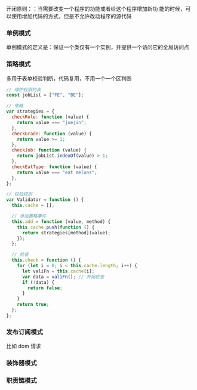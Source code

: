 <!--
 * @Author: 谢树宏
 * @Date: 2022-03-01 11:34:12
 * @LastEditors: 谢树宏
 * @LastEditTime: 2022-03-01 17:02:19
 * @FilePath: /about-study/js设计模式.md
-->

开闭原则：：当需要改变一个程序的功能或者给这个程序增加新功
能的时候，可以使用增加代码的方式，但是不允许改动程序的源代码

### 单例模式

单例模式的定义是：保证一个类仅有一个实例，并提供一个访问它的全局访问点

### 策略模式

多用于表单校验判断，代码复用，不用一个一个区判断

```js
// 维护权限列表
const jobList = ["FE", "BE"];

// 策略
var strategies = {
  checkRole: function (value) {
    return value === "juejin";
  },
  checkGrade: function (value) {
    return value >= 1;
  },
  checkJob: function (value) {
    return jobList.indexOf(value) > 1;
  },
  checkEatType: function (value) {
    return value === "eat melons";
  },
};

// 校验规则
var Validator = function () {
  this.cache = [];

  // 添加策略事件
  this.add = function (value, method) {
    this.cache.push(function () {
      return strategies[method](value);
    });
  };

  // 检查
  this.check = function () {
    for (let i = 0; i < this.cache.length; i++) {
      let valiFn = this.cache[i];
      var data = valiFn(); // 开始检查
      if (!data) {
        return false;
      }
    }
    return true;
  };
};
```

### 发布订阅模式

比如 dom 请求

### 装饰器模式

### 职责链模式
